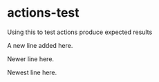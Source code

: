 # actions-test
Using this to test actions produce expected results

A new line added here.

Newer line here.

Newest line here.
